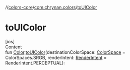 //[colors-core](../../index.md)/[com.chrynan.colors](index.md)/[toUIColor](to-u-i-color.md)



# toUIColor  
[ios]  
Content  
fun [Color](-color/index.md#%5Bcom.chrynan.colors%2FColor%2F%2F%2FPointingToDeclaration%2F%5D%2FExtensions%2F217256298).[toUIColor](to-u-i-color.md)(destinationColorSpace: [ColorSpace](../com.chrynan.colors.space/-color-space/index.md) = ColorSpaces.SRGB, renderIntent: [RenderIntent](../com.chrynan.colors.space/-render-intent/index.md) = RenderIntent.PERCEPTUAL): <!---  GfmCommand {"@class":"org.jetbrains.dokka.gfm.ResolveLinkGfmCommand","dri":{"packageName":"","classNames":"<ERROR CLASS>","callable":null,"target":{"@class":"org.jetbrains.dokka.links.PointingToDeclaration"},"extra":null}} ---><ERROR CLASS><!--- --->  



